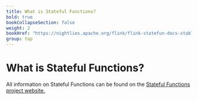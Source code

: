 ```yaml
---
title: What is Stateful Functions?
bold: true
bookCollapseSection: false
weight: 2
bookHref: "https://nightlies.apache.org/flink/flink-statefun-docs-stable/"
group: top
---
```

<!--
Licensed to the Apache Software Foundation (ASF) under one
or more contributor license agreements.  See the NOTICE file
distributed with this work for additional information
regarding copyright ownership.  The ASF licenses this file
to you under the Apache License, Version 2.0 (the
"License"); you may not use this file except in compliance
with the License.  You may obtain a copy of the License at

  http://www.apache.org/licenses/LICENSE-2.0

Unless required by applicable law or agreed to in writing,
software distributed under the License is distributed on an
"AS IS" BASIS, WITHOUT WARRANTIES OR CONDITIONS OF ANY
KIND, either express or implied.  See the License for the
specific language governing permissions and limitations
under the License.
-->

# What is Stateful Functions?

All information on Stateful Functions can be found on the [Stateful Functions project website.](https://nightlies.apache.org/flink/flink-statefun-docs-stable/)